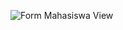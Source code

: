 ![Form Mahasiswa View](https://github.com/user-attachments/assets/0fc7e53f-e752-4974-b39d-773080793b3d)
